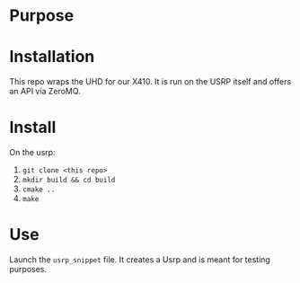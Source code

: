 # Purpose
 
# Installation

This repo wraps the UHD for our X410. It is run on the USRP itself and offers an API via ZeroMQ.

# Install

On the usrp:

1. `git clone <this repo>`
2. `mkdir build && cd build`
3. `cmake ..`
4. `make`

# Use

Launch the `usrp_snippet` file. It creates a Usrp and is meant for testing purposes. 

